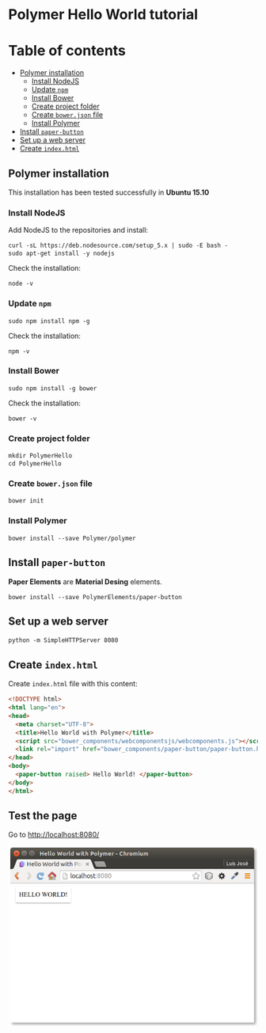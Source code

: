 # Polymer Hello World tutorial

Table of contents
=================

  * [Polymer installation](#polymer-installation)
    * [Install NodeJS](#install-nodejs)
    * [Update `npm`](#update-npm)
    * [Install Bower](#install-bower)
    * [Create project folder](#create-project-folder)
    * [Create `bower.json` file](#create-bower.json-file)
    * [Install Polymer](#install-polymer)
  * [Install `paper-button`](#install-paper-button)
  * [Set up a web server](#set-up-a-web-server)
  * [Create `index.html`](#create-index.html)
    
    

## Polymer installation

This installation has been tested successfully in **Ubuntu 15.10**

### Install NodeJS

Add NodeJS to the repositories and install:

```console
curl -sL https://deb.nodesource.com/setup_5.x | sudo -E bash -
sudo apt-get install -y nodejs
```

Check the installation:

```console
node -v
```

### Update `npm`

```console
sudo npm install npm -g
```

Check the installation:

```console
npm -v
```

### Install Bower

```console
sudo npm install -g bower
```

Check the installation:

```console
bower -v
```

### Create project folder

```console
mkdir PolymerHello
cd PolymerHello
```

### Create `bower.json` file

```console
bower init
```

### Install Polymer

```console
bower install --save Polymer/polymer
```

## Install `paper-button`

**Paper Elements** are **Material Desing** elements.

```console
bower install --save PolymerElements/paper-button
```

## Set up a web server

```console
python -m SimpleHTTPServer 8080
```

## Create `index.html`

Create `index.html` file with this content:

```html
<!DOCTYPE html>
<html lang="en">
<head>
  <meta charset="UTF-8">
  <title>Hello World with Polymer</title>
  <script src="bower_components/webcomponentsjs/webcomponents.js"></script>
  <link rel="import" href="bower_components/paper-button/paper-button.html">
</head>
<body>
  <paper-button raised> Hello World! </paper-button>
</body>
</html>
```

## Test the page

Go to <http://localhost:8080/>

![Hello World page](images/polymerhello2.png)



